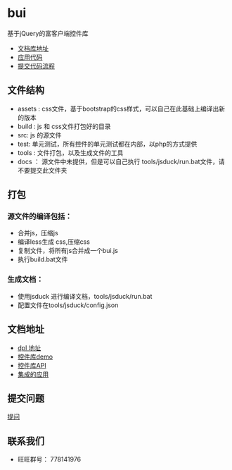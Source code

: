 bui
===

基于jQuery的富客户端控件库
- [文档库地址](http://www.builive.com/)
- [应用代码](https://github.com/dxq613/bui-default)
- [提交代码流程](CONTRIBUTING.md)

## 文件结构

- assets : css文件，基于bootstrap的css样式，可以自己在此基础上编译出新的版本
- build : js 和 css文件打包好的目录
- src: js 的源文件
- test: 单元测试，所有控件的单元测试都在内部，以php的方式提供
- tools : 文件打包，以及生成文件的工具
- docs ： 源文件中未提供，但是可以自己执行 tools/jsduck/run.bat文件，请不要提交此文件夹

## 打包

### 源文件的编译包括：

- 合并js，压缩js
- 编译less生成 css,压缩css
- 复制文件，将所有js合并成一个bui.js
- 执行build.bat文件

### 生成文档：

- 使用jsduck 进行编译文档，tools/jsduck/run.bat
- 配置文件在tools/jsduck/config.json

## 文档地址

- [dpl 地址](http://www.builive.com/)
- [控件库demo](http://www.builive.com/demo/index.php)
- [控件库API](http://www.builive.com/docs/index.html)
- [集成的应用](http://www.builive.com/application/back.php)

## 提交问题
[提问](https://github.com/dxq613/bui/issues)

## 联系我们

- 旺旺群号： 778141976